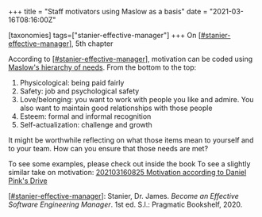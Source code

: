 +++
title = "Staff motivators using Maslow as a basis"
date = "2021-03-16T08:16:00Z"

[taxonomies]
tags=["stanier-effective-manager"]
+++
On [[#stanier-effective-manager](/tags/stanier-effective-manager)], 5th chapter

According to [[#stanier-effective-manager](/tags/stanier-effective-manager)], motivation can be coded using [Maslow's hierarchy of needs](https://en.wikipedia.org/wiki/Maslow%27s_hierarchy_of_needs). From the bottom to the top:

1. Physicological: being paid fairly
2. Safety: job and psychological safety
3. Love/belonging: you want to work with people you like and admire. You also want to maintain good relationships with those people
4. Esteem: formal and informal recognition
5. Self-actualization: challenge and growth

It might be worthwhile reflecting on what those items mean to yourself and to your team. How can you ensure that those needs are met?

To see some examples, please check out inside the book
To see a slightly similar take on motivation: [202103160825 Motivation according to Daniel Pink's Drive](/blips/202103160825-motivation-according-to-daniel-pink's-drive)

[[#stanier-effective-manager](/tags/stanier-effective-manager)]: Stanier, Dr. James. _Become an Effective Software Engineering Manager_. 1st ed. S.l.: Pragmatic Bookshelf, 2020.

